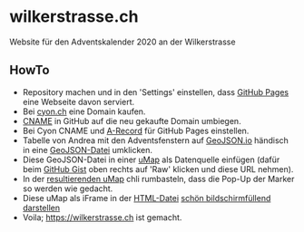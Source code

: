 # wilkerstrasse.ch

Website für den Adventskalender 2020 an der Wilkerstrasse

## HowTo

- Repository machen und in den 'Settings' einstellen, dass [GitHub Pages](https://pages.github.com) eine Webseite davon serviert.
- Bei [cyon.ch](https://www.cyon.ch/domains/) eine Domain kaufen.
- [CNAME](CNAME) in GitHub auf die neu gekaufte Domain umbiegen.
- Bei Cyon CNAME und [A-Record](https://docs.github.com/en/free-pro-team@latest/github/working-with-github-pages/managing-a-custom-domain-for-your-github-pages-site#configuring-an-apex-domain) für GitHub Pages einstellen.
- Tabelle von Andrea mit den Adventsfenstern auf [GeoJSON.io](http://geojson.io) händisch in eine [GeoJSON-Datei](https://git.io/JkdqT) umklicken.
- Diese GeoJSON-Datei in einer [uMap](https://wiki.openstreetmap.org/wiki/DE:UMap) als Datenquelle einfügen (dafür beim [GitHub Gist](https://gist.github.com/habi/09f1578eec8d47e13e49a0e202eb21a1) oben rechts auf 'Raw' klicken und diese URL nehmen).
- In der [resultierenden uMap](http://umap.osm.ch/m/3161/) chli rumbasteln, dass die Pop-Up der Marker so werden wie gedacht.
- Diese uMap als iFrame in der [HTML-Datei](index.html) [schön bildschirmfüllend darstellen](https://stackoverflow.com/a/27832759/323100)
- Voila; https://wilkerstrasse.ch ist gemacht.